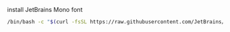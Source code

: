 install JetBrains Mono font
```bash
/bin/bash -c "$(curl -fsSL https://raw.githubusercontent.com/JetBrains/JetBrainsMono/master/install_manual.sh)"
```
